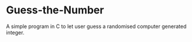 # Guess-the-Number

A simple program in C to let user guess a randomised computer generated integer.
